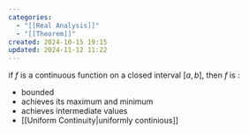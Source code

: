 ```yaml
---
categories:
  - "[[Real Analysis]]"
  - "[[Theorem]]"
created: 2024-10-15 19:15
updated: 2024-11-12 11:22
---
```

if $f$ is a continuous function on a closed interval $[a,b]$, then $f$ is : 
- bounded
- achieves its maximum and minimum
- achieves intermediate values 
- [[Uniform Continuity|uniformly continious]]